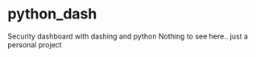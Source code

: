 # python_dash
Security dashboard with dashing and python
Nothing to see here.. just a personal project
